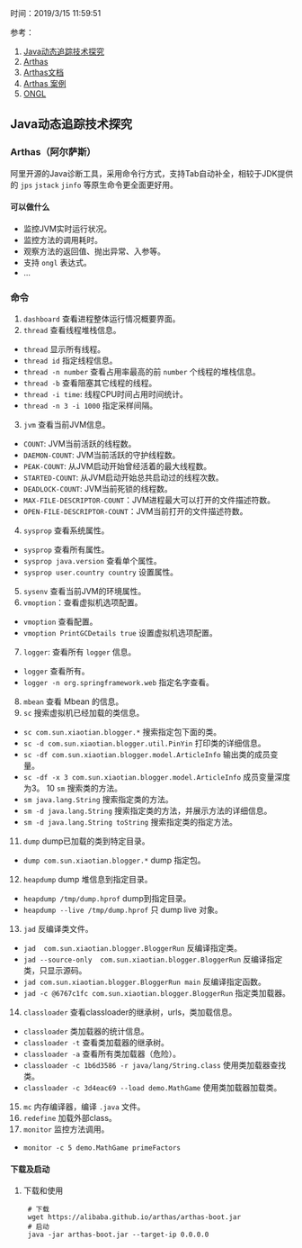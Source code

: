 时间：2019/3/15 11:59:51 

参考：

1. [Java动态追踪技术探究](https://mp.weixin.qq.com/s?__biz=MjM5NjQ5MTI5OA==&mid=2651750347&idx=2&sn=9355f3f908b59c738ae090ff702f56ee&chksm=bd12a6868a652f9088949f667e60c9893ad18148768141197d084f289ddfc235f86aec500b4e&mpshare=1&scene=1&srcid=031519FZAErMdg5Kra97IGsq#rd)
2. [Arthas](https://github.com/alibaba/arthas)
3. [Arthas文档](https://alibaba.github.io/arthas)
4. [Arthas 案例](https://github.com/alibaba/arthas/issues/569)
5. [ONGL](https://commons.apache.org/proper/commons-ognl/language-guide.html)

## Java动态追踪技术探究  

### Arthas（阿尔萨斯）   

阿里开源的Java诊断工具，采用命令行方式，支持Tab自动补全，相较于JDK提供的 `jps` `jstack` `jinfo` 等原生命令更全面更好用。

#### 可以做什么  
* 监控JVM实时运行状况。
* 监控方法的调用耗时。
* 观察方法的返回值、抛出异常、入参等。
* 支持 `ongl` 表达式。
* ...

### 命令  

1. `dashboard` 查看进程整体运行情况概要界面。
2. `thread` 查看线程堆栈信息。
 * `thread` 显示所有线程。	
 * `thread id` 指定线程信息。
 * `thread -n number` 查看占用率最高的前 `number` 个线程的堆栈信息。
 * `thread -b` 查看阻塞其它线程的线程。
 * `thread -i time`: 线程CPU时间占用时间统计。
 * `thread -n 3 -i 1000` 指定采样间隔。
3. `jvm` 查看当前JVM信息。

 * `COUNT`: JVM当前活跃的线程数。
 * `DAEMON-COUNT`: JVM当前活跃的守护线程数。
 * `PEAK-COUNT`: 从JVM启动开始曾经活着的最大线程数。
 * `STARTED-COUNT`: 从JVM启动开始总共启动过的线程次数。
 * `DEADLOCK-COUNT`: JVM当前死锁的线程数。
 * `MAX-FILE-DESCRIPTOR-COUNT`：JVM进程最大可以打开的文件描述符数。
 * `OPEN-FILE-DESCRIPTOR-COUNT`：JVM当前打开的文件描述符数。
4. `sysprop` 查看系统属性。

 * `sysprop` 查看所有属性。
 * `sysprop java.version` 查看单个属性。
 * `sysprop user.country country` 设置属性。
5. `sysenv` 查看当前JVM的环境属性。
6. `vmoption`：查看虚拟机选项配置。
 * `vmoption` 查看配置。
 * `vmoption PrintGCDetails true` 设置虚拟机选项配置。 
7. `logger`: 查看所有 `logger` 信息。
 * `logger` 查看所有。 
 * `logger -n org.springframework.web` 指定名字查看。
8. `mbean` 查看 Mbean 的信息。
9. `sc` 搜索虚拟机已经加载的类信息。
 * `sc com.sun.xiaotian.blogger.*` 搜索指定包下面的类。
 * `sc -d com.sun.xiaotian.blogger.util.PinYin` 打印类的详细信息。
 * `sc -df com.sun.xiaotian.blogger.model.ArticleInfo` 输出类的成员变量。
 * `sc -df -x 3 com.sun.xiaotian.blogger.model.ArticleInfo` 成员变量深度为3。
10 `sm` 搜索类的方法。
 * `sm java.lang.String` 搜索指定类的方法。
 * `sm -d java.lang.String` 搜索指定类的方法，并展示方法的详细信息。
 * `sm -d java.lang.String toString`  搜索指定类的指定方法。
11. `dump` dump已加载的类到特定目录。
 * `dump com.sun.xiaotian.blogger.*` dump 指定包。
12. `heapdump` dump 堆信息到指定目录。
 * `heapdump /tmp/dump.hprof` dump到指定目录。
 * `heapdump --live /tmp/dump.hprof` 只 dump  live 对象。
13. `jad` 反编译类文件。
 * `jad  com.sun.xiaotian.blogger.BloggerRun` 反编译指定类。
 * `jad --source-only  com.sun.xiaotian.blogger.BloggerRun` 反编译指定类，只显示源码。
 * `jad com.sun.xiaotian.blogger.BloggerRun main` 反编译指定函数。
 * `jad -c @6767c1fc com.sun.xiaotian.blogger.BloggerRun` 指定类加载器。
14. `classloader` 查看classloader的继承树，urls，类加载信息。
 * `classloader` 类加载器的统计信息。 
 * `classloader -t` 查看类加载器的继承树。
 * `classloader -a` 查看所有类加载器（危险）。
 * `classloader -c 1b6d3586 -r java/lang/String.class` 使用类加载器查找类。
 * `classloader -c 3d4eac69 --load demo.MathGame` 使用类加载器加载类。
15. `mc` 内存编译器，编译 `.java` 文件。
16. `redefine` 加载外部class。
17. `monitor` 监控方法调用。
 * `monitor -c 5 demo.MathGame primeFactors`

#### 下载及启动 
1. 下载和使用    

		# 下载   
		wget https://alibaba.github.io/arthas/arthas-boot.jar
		# 启动   
		java -jar arthas-boot.jar --target-ip 0.0.0.0

	

